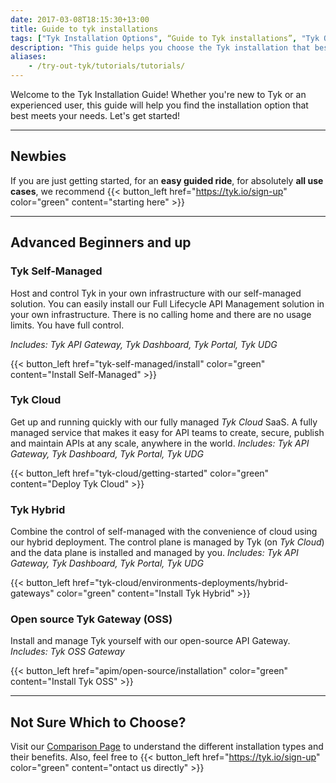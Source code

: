 ```yaml
--- 
date: 2017-03-08T18:15:30+13:00
title: Guide to tyk installations
tags: ["Tyk Installation Options", “Guide to Tyk installations”, "Tyk Open Source API Gateway", "Tyk Self-Managed Installation", "Tyk Cloud Installation"]
description: "This guide helps you choose the Tyk installation that best suits your needs."
aliases:
    - /try-out-tyk/tutorials/tutorials/
---
```


Welcome to the Tyk Installation Guide! Whether you're new to Tyk or an experienced user, this guide will help you find the installation option that best meets your needs. Let's get started!

---

## Newbies
If you are just getting started, for an **easy guided ride**, for absolutely **all use cases**, we recommend
{{< button_left href="https://tyk.io/sign-up" color="green" content="starting here" >}}

---

## Advanced Beginners and up

### Tyk Self-Managed
Host and control Tyk in your own infrastructure with our
self-managed solution. You can easily install our Full Lifecycle API Management solution in your own infrastructure.
There is no calling home and there are no usage limits. You have full control.

*Includes: Tyk API Gateway, Tyk Dashboard, Tyk Portal, Tyk UDG*

{{< button_left href="tyk-self-managed/install" color="green" content="Install Self-Managed" >}}

### Tyk Cloud
Get up and running quickly with our fully managed *Tyk Cloud* SaaS.
A fully managed service that makes it easy for API teams to create, secure, publish and maintain APIs at any scale,
anywhere in the world.
*Includes: Tyk API Gateway, Tyk Dashboard, Tyk Portal, Tyk UDG*

{{< button_left href="tyk-cloud/getting-started" color="green" content="Deploy Tyk Cloud" >}}

### Tyk Hybrid
Combine the control of self-managed with the convenience of cloud using our hybrid deployment. The control plane is managed by Tyk (on *Tyk Cloud*) and the data plane is installed and managed by you.
*Includes: Tyk API Gateway, Tyk Dashboard, Tyk Portal, Tyk UDG*

{{< button_left href="tyk-cloud/environments-deployments/hybrid-gateways" color="green" content="Install Tyk Hybrid" >}}

 
### Open source Tyk Gateway (OSS)
Install and manage Tyk yourself with our open-source API Gateway.
*Includes: Tyk OSS Gateway*

{{< button_left href="apim/open-source/installation" color="green" content="Install Tyk OSS" >}}

---

## Not Sure Which to Choose?
Visit our [Comparison Page](ref "https://tyk.io/about/contact") to understand the different installation types and their benefits.
Also, feel free to {{< button_left href="https://tyk.io/sign-up" color="green" content="ontact us directly" >}}
